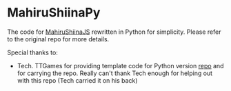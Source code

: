 # MahiruShiinaPy

The code for [MahiruShiinaJS](https://github.com/Hobospider132/MahiruShiinaJS) rewritten in Python for simplicity. Please refer to the original repo for more details.

Special thanks to:

- Tech. TTGames for providing template code for Python version [repo](https://github.com/Tech-TTGames/Tickets-Plus) and for carrying the repo.
Really can't thank Tech enough for helping out with this repo (Tech carried it on his back)
